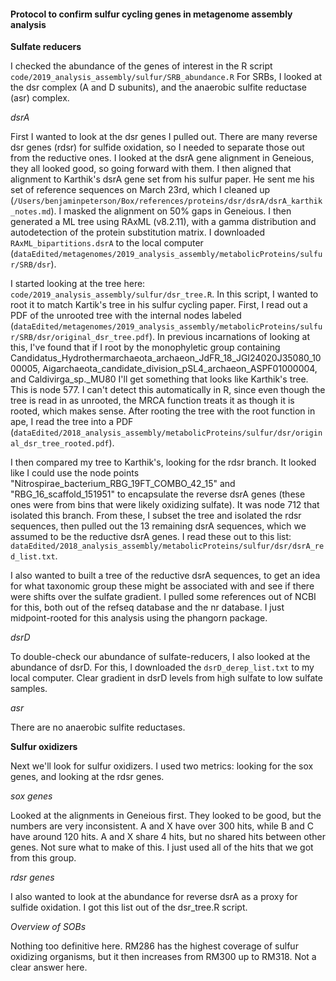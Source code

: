 #### Protocol to confirm sulfur cycling genes in metagenome assembly analysis

**Sulfate reducers**

I checked the abundance of the genes of interest in the R script `code/2019_analysis_assembly/sulfur/SRB_abundance.R`
For SRBs, I looked at the dsr complex (A and D subunits), and the anaerobic sulfite reductase (asr) complex.

*dsrA*

First I wanted to look at the dsr genes I pulled out.
There are many reverse dsr genes (rdsr) for sulfide oxidation, so I needed to separate those out from the reductive ones.
I looked at the dsrA gene alignment in Geneious, they all looked good, so going forward with them.
I then aligned that alignment to Karthik's dsrA gene set from his sulfur paper.
He sent me his set of reference sequences on March 23rd, which I cleaned up (`/Users/benjaminpeterson/Box/references/proteins/dsr/dsrA/dsrA_karthik_notes.md`).
I masked the alignment on 50% gaps in Geneious.
I then generated a ML tree using RAxML (v8.2.11), with a gamma distribution and autodetection of the protein substitution matrix.
I downloaded `RAxML_bipartitions.dsrA` to the local computer (`dataEdited/metagenomes/2019_analysis_assembly/metabolicProteins/sulfur/SRB/dsr`).

I started looking at the tree here: `code/2019_analysis_assembly/sulfur/dsr_tree.R`.
In this script, I wanted to root it to match Kartik's tree in his sulfur cycling paper.
First, I read out a PDF of the unrooted tree with the internal nodes labeled (`dataEdited/metagenomes/2019_analysis_assembly/metabolicProteins/sulfur/SRB/dsr/original_dsr_tree.pdf`).
In previous incarnations of looking at this, I've found that if I root by the monophyletic group containing Candidatus_Hydrothermarchaeota_archaeon_JdFR_18_JGI24020J35080_1000005, Aigarchaeota_candidate_division_pSL4_archaeon_ASPF01000004, and Caldivirga_sp.\_MU80 I'll get something that looks like Karthik's tree.
This is node 577.
I can't detect this automatically in R, since even though the tree is read in as unrooted, the MRCA function treats it as though it is rooted, which makes sense.
After rooting the tree with the root function in ape, I read the tree into a PDF (`dataEdited/2018_analysis_assembly/metabolicProteins/sulfur/dsr/original_dsr_tree_rooted.pdf`).

I then compared my tree to Karthik's, looking for the rdsr branch.
It looked like I could use the node points "Nitrospirae_bacterium_RBG_19FT_COMBO_42_15" and "RBG_16_scaffold_151951" to encapsulate the reverse dsrA genes (these ones were from bins that were likely oxidizing sulfate).
It was node 712 that isolated this branch.
From these, I subset the tree and isolated the rdsr sequences, then pulled out the 13 remaining dsrA sequences, which we assumed to be the reductive dsrA genes.
I read these out to this list: `dataEdited/2018_analysis_assembly/metabolicProteins/sulfur/dsr/dsrA_red_list.txt`.

I also wanted to built a tree of the reductive dsrA sequences, to get an idea for what taxonomic group these might be associated with and see if there were shifts over the sulfate gradient.
I pulled some references out of NCBI for this, both out of the refseq database and the nr database.
I just midpoint-rooted for this analysis using the phangorn package.

*dsrD*

To double-check our abundance of sulfate-reducers, I also looked at the abundance of dsrD.
For this, I downloaded the `dsrD_derep_list.txt` to my local computer.
Clear gradient in dsrD levels from high sulfate to low sulfate samples.


*asr*

There are no anaerobic sulfite reductases.



**Sulfur oxidizers**

Next we'll look for sulfur oxidizers.
I used two metrics: looking for the sox genes, and looking at the rdsr genes.

*sox genes*

Looked at the alignments in Geneious first.
They looked to be good, but the numbers are very inconsistent.
A and X have over 300 hits, while B and C have around 120 hits.
A and X share 4 hits, but no shared hits between other genes.
Not sure what to make of this.
I just used all of the hits that we got from this group.

*rdsr genes*

I also wanted to look at the abundance for reverse dsrA as a proxy for sulfide oxidation.
I got this list out of the dsr_tree.R script.

*Overview of SOBs*

Nothing too definitive here.
RM286 has the highest coverage of sulfur oxidizing organisms, but it then increases from RM300 up to RM318.
Not a clear answer here.

